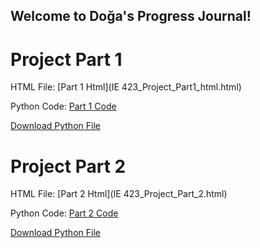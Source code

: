 ## Welcome to Doğa's Progress Journal!

# Project Part 1

HTML File: [Part 1 Html](IE 423_Project_Part1_html.html)

Python Code: [Part 1 Code](https://github.com/BU-IE-423/fall-23-dogayildiz/blob/main/IE423_Project_Part1_Code.py)

[Download Python File](IE423_Project_Part1_Code.py)

# Project Part 2

HTML File: [Part 2 Html](IE 423_Project_Part_2.html)

Python Code: [Part 2 Code](https://github.com/BU-IE-423/fall-23-dogayildiz/blob/main/IE423_Project_Part_2_Code.py)

[Download Python File](IE423_Project_Part_2_Code.py)
